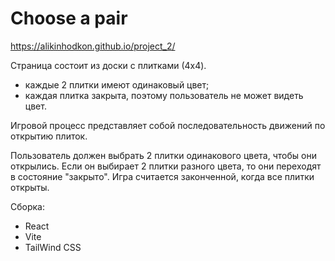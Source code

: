 # Choose a pair
https://alikinhodkon.github.io/project_2/

Страница состоит из доски с плитками (4x4).
- каждые 2 плитки имеют одинаковый цвет;
- каждая плитка закрыта, поэтому пользователь не может видеть цвет.

Игровой процесс представляет собой последовательность движений по открытию плиток.

Пользователь должен выбрать 2 плитки одинакового цвета, чтобы они открылись. Если он выбирает 2 плитки разного цвета, то они переходят в состояние "закрыто". Игра считается законченной, когда все плитки открыты.

Сборка:
- React
- Vite
- TailWind CSS